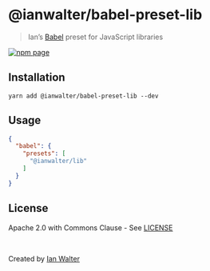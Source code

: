 # @ianwalter/babel-preset-lib
> Ian’s [Babel][babelUrl] preset for JavaScript libraries

[![npm page][npmImage]][npmUrl]

## Installation

```console
yarn add @ianwalter/babel-preset-lib --dev
```

## Usage

```json
{
  "babel": {
    "presets": [
      "@ianwalter/lib"
    ]
  }
}
```

## License

Apache 2.0 with Commons Clause - See [LICENSE][licenseUrl]

&nbsp;

Created by [Ian Walter](https://iankwalter.com)

[babelUrl]: https://babeljs.io/
[npmImage]: https://img.shields.io/npm/v/@ianwalter/babel-preset-lib.svg
[npmUrl]: https://www.npmjs.com/package/@ianwalter/babel-preset-lib
[licenseUrl]: https://github.com/ianwalter/babel-preset-lib/blob/master/LICENSE


